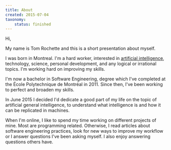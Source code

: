 ```yaml
---
title: About
created: 2015-07-04
taxonomy:
    status: finished
---
```


Hi,

My name is Tom Rochette and this is a short presentation about myself.

I was born in Montreal. I'm a hard worker, interested in [artificial intelligence](agi/article.md), technology, science, personal development, and any logical or irrational topics. I'm working hard on improving my skills.

I'm now a bachelor in Software Engineering, degree which I've completed at the École Polytechnique de Montréal in 2011. Since then, I've been working to perfect and broaden my skills.

In June 2015 I decided I'd dedicate a good part of my life on the topic of artificial general intelligence, to understand what intelligence is and how it can be replicated in machines.

When I'm online, I like to spend my time working on different projects of mine. Most are programming related. Otherwise, I read articles about software engineering practices, look for new ways to improve my workflow or I answer questions I've been asking myself. I also enjoy answering questions others have.

